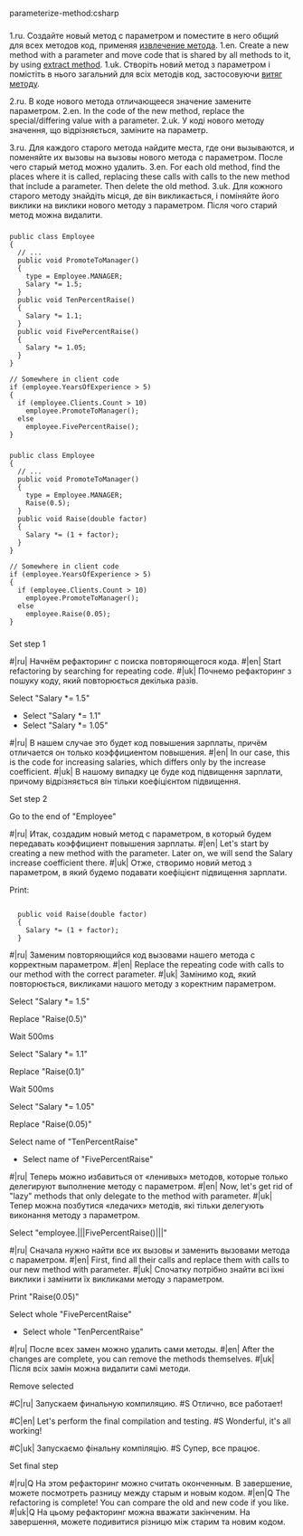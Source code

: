 parameterize-method:csharp

###

1.ru. Создайте новый метод с параметром и поместите в него общий для всех методов код, применяя <a href="/extract-method">извлечение метода</a>.
1.en. Create a new method with a parameter and move code that is shared by all methods to it, by using <a href="/extract-method">extract method</a>.
1.uk. Створіть новий метод з параметром і помістіть в нього загальний для всіх методів код, застосовуючи <a href="/extract-method"> витяг методу</a>.

2.ru. В коде нового метода отличающееся значение замените параметром.
2.en. In the code of the new method, replace the special/differing value with a parameter.
2.uk. У коді нового методу значення, що відрізняється, заміните на параметр.

3.ru. Для каждого старого метода найдите места, где они вызываются, и поменяйте их вызовы на вызовы нового метода с параметром. После чего старый метод можно удалить.
3.en. For each old method, find the places where it is called, replacing these calls with calls to the new method that include a parameter. Then delete the old method.
3.uk. Для кожного старого методу знайдіть місця, де він викликається, і поміняйте його виклики на виклики нового методу з параметром. Після чого старий метод можна видалити.



###

```
public class Employee
{
  // ...
  public void PromoteToManager()
  {
    type = Employee.MANAGER;
    Salary *= 1.5;
  }
  public void TenPercentRaise()
  {
    Salary *= 1.1;
  }
  public void FivePercentRaise()
  {
    Salary *= 1.05;
  }
}

// Somewhere in client code
if (employee.YearsOfExperience > 5)
{
  if (employee.Clients.Count > 10)
    employee.PromoteToManager();
  else
    employee.FivePercentRaise();
}
```

###

```
public class Employee
{
  // ...
  public void PromoteToManager()
  {
    type = Employee.MANAGER;
    Raise(0.5);
  }
  public void Raise(double factor)
  {
    Salary *= (1 + factor);
  }
}

// Somewhere in client code
if (employee.YearsOfExperience > 5)
{
  if (employee.Clients.Count > 10)
    employee.PromoteToManager();
  else
    employee.Raise(0.05);
}
```

###

Set step 1

#|ru| Начнём рефакторинг с поиска повторяющегося кода.
#|en| Start refactoring by searching for repeating code.
#|uk| Почнемо рефакторинг з пошуку коду, який повторюється декілька разів.

Select "Salary *= 1.5"
+ Select "Salary *= 1.1"
+ Select "Salary *= 1.05"

#|ru| В нашем случае это будет код повышения зарплаты, причём отличается он только коэффициентом повышения.
#|en| In our case, this is the code for increasing salaries, which differs only by the increase coefficient.
#|uk| В нашому випадку це буде код підвищення зарплати, причому відрізняється він тільки коефіцієнтом підвищення.

Set step 2

Go to the end of "Employee"

#|ru| Итак, создадим новый метод с параметром, в который будем передавать коэффициент повышения зарплаты.
#|en| Let's start by creating a new method with the parameter. Later on, we will send the Salary increase coefficient there.
#|uk| Отже, створимо новий метод з параметром, в який будемо подавати коефіцієнт підвищення зарплати.

Print:
```

  public void Raise(double factor)
  {
    Salary *= (1 + factor);
  }
```

#|ru| Заменим повторяющийся код вызовами нашего метода с корректным параметром.
#|en| Replace the repeating code with calls to our method with the correct parameter.
#|uk| Замінимо  код, який повторюється, викликами нашого методу з коректним параметром.

Select "Salary *= 1.5"

Replace "Raise(0.5)"

Wait 500ms

Select "Salary *= 1.1"

Replace "Raise(0.1)"

Wait 500ms

Select "Salary *= 1.05"

Replace "Raise(0.05)"

Select name of "TenPercentRaise"
+ Select name of "FivePercentRaise"

#|ru| Теперь можно избавиться от «ленивых» методов, которые только делегируют выполнение методу с параметром.
#|en| Now, let's get rid of "lazy" methods that only delegate to the method with parameter.
#|uk| Тепер можна позбутися «ледачих» методів, які тільки делегують виконання методу з параметром.

Select "employee.|||FivePercentRaise()|||"

#|ru| Сначала нужно найти все их вызовы и заменить вызовами метода с параметром.
#|en| First, find all their calls and replace them with calls to our new method with parameter.
#|uk| Спочатку потрібно знайти всі їхні виклики і замінити їх викликами методу з параметром.

Print "Raise(0.05)"

Select whole "FivePercentRaise"
+ Select whole "TenPercentRaise"

#|ru| После всех замен можно удалить сами методы.
#|en| After the changes are complete, you can remove the methods themselves.
#|uk| Після всіх замін можна видалити самі методи.

Remove selected

#C|ru| Запускаем финальную компиляцию.
#S Отлично, все работает!

#C|en| Let's perform the final compilation and testing.
#S Wonderful, it's all working!

#C|uk| Запускаємо фінальну компіляцію.
#S Супер, все працює.

Set final step

#|ru|Q На этом рефакторинг можно считать оконченным. В завершение, можете посмотреть разницу между старым и новым кодом.
#|en|Q The refactoring is complete! You can compare the old and new code if you like.
#|uk|Q На цьому рефакторинг можна вважати закінченим. На завершення, можете подивитися різницю між старим та новим кодом.